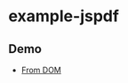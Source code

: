 # example-jspdf

## Demo

* [From DOM](https://caramelopardalis.github.io/example-jspdf/dist/from-dom.html)
